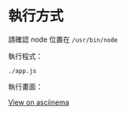 # 執行方式

請確認 node 位置在 `/usr/bin/node`

執行程式：

`./app.js`

執行畫面：

[View on asciinema](https://asciinema.org/a/tdebf3JxvHmiA7WRZcjfmW88g)